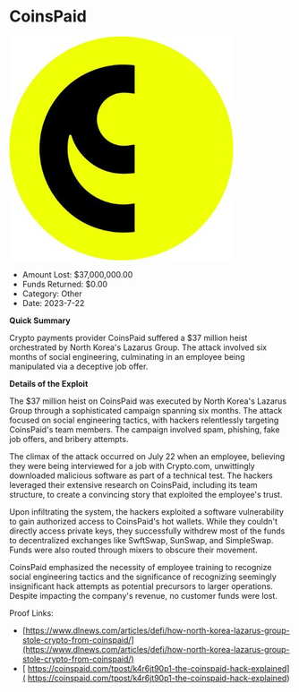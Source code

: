 # CoinsPaid
![CoinsPaid](/rektimages/CoinsPaid.png)
- Amount Lost: $37,000,000.00
- Funds Returned: $0.00
- Category: Other
- Date: 2023-7-22

**Quick Summary**

Crypto payments provider CoinsPaid suffered a $37 million heist orchestrated by North Korea's Lazarus Group. The attack involved six months of social engineering, culminating in an employee being manipulated via a deceptive job offer.

  


 **Details of the Exploit**  

The $37 million heist on CoinsPaid was executed by North Korea's Lazarus Group through a sophisticated campaign spanning six months. The attack focused on social engineering tactics, with hackers relentlessly targeting CoinsPaid's team members. The campaign involved spam, phishing, fake job offers, and bribery attempts.

  


The climax of the attack occurred on July 22 when an employee, believing they were being interviewed for a job with Crypto.com, unwittingly downloaded malicious software as part of a technical test. The hackers leveraged their extensive research on CoinsPaid, including its team structure, to create a convincing story that exploited the employee's trust.

  


Upon infiltrating the system, the hackers exploited a software vulnerability to gain authorized access to CoinsPaid's hot wallets. While they couldn't directly access private keys, they successfully withdrew most of the funds to decentralized exchanges like SwftSwap, SunSwap, and SimpleSwap. Funds were also routed through mixers to obscure their movement.

  


CoinsPaid emphasized the necessity of employee training to recognize social engineering tactics and the significance of recognizing seemingly insignificant hack attempts as potential precursors to larger operations. Despite impacting the company's revenue, no customer funds were lost.


Proof Links:
- [https://www.dlnews.com/articles/defi/how-north-korea-lazarus-group-stole-crypto-from-coinspaid/](https://www.dlnews.com/articles/defi/how-north-korea-lazarus-group-stole-crypto-from-coinspaid/)
- [ https://coinspaid.com/tpost/k4r6jt90p1-the-coinspaid-hack-explained]( https://coinspaid.com/tpost/k4r6jt90p1-the-coinspaid-hack-explained)


